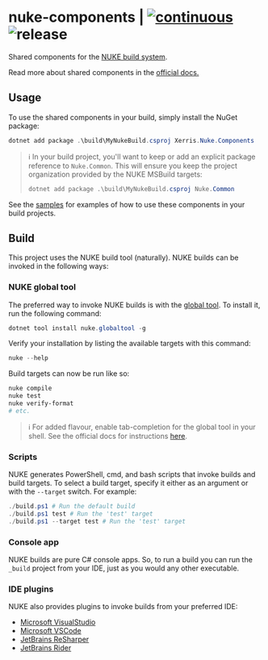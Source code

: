 # nuke-components | [![continuous](https://github.com/xerris/nuke-components/actions/workflows/continuous.yml/badge.svg)](https://github.com/xerris/nuke-components/actions/workflows/continuous.yml) ![release](https://github.com/xerris/nuke-components/actions/workflows/release.yml/badge.svg)

Shared components for the [NUKE build system](https://nuke.build/).

Read more about shared components in the [official docs.](https://nuke.build/docs/sharing/build-components/)

## Usage

To use the shared components in your build, simply install the NuGet package:

```powershell
dotnet add package .\build\MyNukeBuild.csproj Xerris.Nuke.Components
```

> ℹ In your build project, you'll want to keep or add an explicit
> package reference
> to `Nuke.Common`. This will ensure you keep the project organization provided
> by the NUKE MSBuild targets:
>
> ```powershell
> dotnet add package .\build\MyNukeBuild.csproj Nuke.Common
> ```

See the [samples](./samples/) for examples of how to use these components in
your build projects.

## Build

This project uses the NUKE build tool (naturally). NUKE builds can be invoked
in the following ways:

### NUKE global tool

The preferred way to invoke NUKE builds is with the [global tool](https://nuke.build/docs/getting-started/setup.html). To install it, run the following
command:

```powershell
dotnet tool install nuke.globaltool -g
```

Verify your installation by listing the available targets with this command:

```powershell
nuke --help
```

Build targets can now be run like so:

```powershell
nuke compile
nuke test
nuke verify-format
# etc.
```

> ℹ For added flavour, enable tab-completion for the global tool in your shell.
> See the official docs for instructions [here](https://nuke.build/docs/global-tool/shell-completion/).

### Scripts

NUKE generates PowerShell, cmd, and bash scripts that invoke builds and build
targets. To select a build target, specify it either as an argument or with the
`--target` switch. For example:

```powershell
./build.ps1 # Run the default build
./build.ps1 test # Run the 'test' target
./build.ps1 --target test # Run the 'test' target
```

### Console app

NUKE builds are pure C# console apps. So, to run a build you can run the
`_build` project from your IDE, just as you would any other executable.

### IDE plugins

NUKE also provides plugins to invoke builds from your preferred IDE:

- [Microsoft VisualStudio](https://nuke.build/visualstudio)
- [Microsoft VSCode](https://nuke.build/vscode)
- [JetBrains ReSharper](https://nuke.build/resharper)
- [JetBrains Rider](https://nuke.build/rider)
